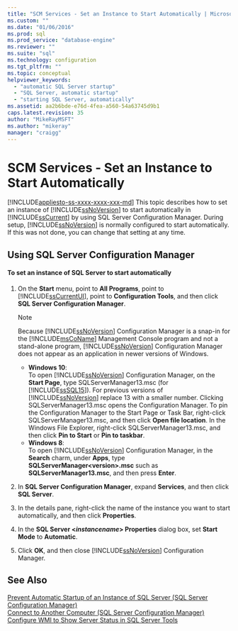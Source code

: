 ```yaml
---
title: "SCM Services - Set an Instance to Start Automatically | Microsoft Docs"
ms.custom: ""
ms.date: "01/06/2016"
ms.prod: sql
ms.prod_service: "database-engine"
ms.reviewer: ""
ms.suite: "sql"
ms.technology: configuration
ms.tgt_pltfrm: ""
ms.topic: conceptual
helpviewer_keywords: 
  - "automatic SQL Server startup"
  - "SQL Server, automatic startup"
  - "starting SQL Server, automatically"
ms.assetid: aa2b6bde-e76d-4fea-a560-54a63745d9b1
caps.latest.revision: 35
author: "MikeRayMSFT"
ms.author: "mikeray"
manager: "craigg"
---
```

# SCM Services - Set an Instance to Start Automatically
[!INCLUDE[appliesto-ss-xxxx-xxxx-xxx-md](../../includes/appliesto-ss-xxxx-xxxx-xxx-md.md)]
  This topic describes how to set an instance of [!INCLUDE[ssNoVersion](../../includes/ssnoversion-md.md)] to start automatically in [!INCLUDE[ssCurrent](../../includes/sscurrent-md.md)] by using SQL Server Configuration Manager. During setup, [!INCLUDE[ssNoVersion](../../includes/ssnoversion-md.md)] is normally configured to start automatically. If this was not done, you can change that setting at any time.  
  
##  <a name="SSMSProcedure"></a> Using SQL Server Configuration Manager  
  
#### To set an instance of SQL Server to start automatically  
  
1.  On the **Start** menu, point to **All Programs**, point to [!INCLUDE[ssCurrentUI](../../includes/sscurrentui-md.md)], point to **Configuration Tools**, and then click **SQL Server Configuration Manager**.  
  
    > [!NOTE]  
    >  Because [!INCLUDE[ssNoVersion](../../includes/ssnoversion-md.md)] Configuration Manager is a snap-in for the [!INCLUDE[msCoName](../../includes/msconame-md.md)] Management Console program and not a stand-alone program, [!INCLUDE[ssNoVersion](../../includes/ssnoversion-md.md)] Configuration Manager does not appear as an application in newer versions of Windows.  
    >   
    >  -   **Windows 10**:  
    >          To open [!INCLUDE[ssNoVersion](../../includes/ssnoversion-md.md)] Configuration Manager, on the **Start Page**, type SQLServerManager13.msc (for [!INCLUDE[ssSQL15](../../includes/sssql15-md.md)]). For previous versions of [!INCLUDE[ssNoVersion](../../includes/ssnoversion-md.md)] replace 13 with a smaller number. Clicking SQLServerManager13.msc opens the Configuration Manager. To pin the Configuration Manager to the Start Page or Task Bar, right-click SQLServerManager13.msc, and then click **Open file location**. In the Windows File Explorer, right-click SQLServerManager13.msc, and then click **Pin to Start** or **Pin to taskbar**.  
    > -   **Windows 8**:  
    >          To open [!INCLUDE[ssNoVersion](../../includes/ssnoversion-md.md)] Configuration Manager, in the **Search** charm, under **Apps**, type **SQLServerManager\<version>.msc** such as **SQLServerManager13.msc**, and then press **Enter**.  
  
2.  In **SQL Server Configuration Manager**, expand **Services**, and then click **SQL Server**.  
  
3.  In the details pane, right-click the name of the instance you want to start automatically, and then click **Properties**.  
  
4.  In the **SQL Server \<***instancename***> Properties** dialog box, set **Start Mode** to **Automatic**.  
  
5.  Click **OK**, and then close [!INCLUDE[ssNoVersion](../../includes/ssnoversion-md.md)] Configuration Manager.  
  
## See Also  
 [Prevent Automatic Startup of an Instance of SQL Server &#40;SQL Server Configuration Manager&#41;](../../database-engine/configure-windows/scm-services-prevent-automatic-startup-of-an-instance.md)   
 [Connect to Another Computer &#40;SQL Server Configuration Manager&#41;](../../database-engine/configure-windows/scm-services-connect-to-another-computer.md)   
 [Configure WMI to Show Server Status in SQL Server Tools](http://msdn.microsoft.com/library/7e97197b-ed4d-40d1-9a52-9ab1d92401d7)  
  
  

